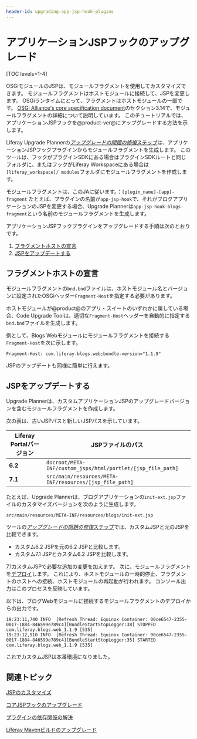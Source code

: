 ```yaml
---
header-id: upgrading-app-jsp-hook-plugins
---
```


# アプリケーションJSPフックのアップグレード

[TOC levels=1-4]

OSGiモジュールのJSPは、モジュールフラグメントを使用してカスタマイズできます。 モジュールフラグメントはホストモジュールに接続して、JSPを変更します。 OSGiランタイムにとって、フラグメントはホストモジュールの一部です。 [OSGi Alliance's core specification document](https://www.osgi.org/developer/downloads/release-6/)のセクション3.14で、モジュールフラグメントの詳細について説明しています。 このチュートリアルでは、アプリケーションJSPフックを@product-ver@にアップグレードする方法を示します。

Liferay Upgrade Plannerの[*アップグレードの問題の修復*ステップ](/docs/7-1/tutorials/-/knowledge_base/t/fixing-upgrade-problems)は、アプリケーションJSPフックプラグインからモジュールフラグメントを生成します。 このツールは、フックがプラグインSDKにある場合はプラグインSDKルートと同じフォルダに、またはフックがLiferay Workspaceにある場合は`[liferay_workspace]/ modules`フォルダにモジュールフラグメントを作成します。

モジュールフラグメントは、このJAに従います。：`[plugin_name]-[app]-fragment` たとえば、プラグインの名前が`app-jsp-hook`で、それがブログアプリケーションのJSPを変更する場合、Upgrade Plannerは`app-jsp-hook-blogs-fragment`という名前のモジュールフラグメントを生成します。

アプリケーションJSPフックプラグインをアップグレードする手順は次のとおりです。

1.  [フラグメントホストの宣言](#declare-the-fragment-host)
2.  [JSPをアップデートする](#update-the-jsp)

## フラグメントホストの宣言

モジュールフラグメントの`bnd.bnd`ファイルは、ホストモジュール名とバージョンに設定されたOSGiヘッダー`Fragment-Host`を指定する必要があります。

ホストモジュールが@product@のアプリ・スイートのいずれかに属している場合、Code Upgrade Toolは、適切な`Fragment-Host`ヘッダーを自動的に指定する`bnd.bnd`ファイルを生成します。

例として、Blogs Webモジュールにモジュールフラグメントを接続する`Fragment-Host`を次に示します。

    Fragment-Host: com.liferay.blogs.web;bundle-version="1.1.9"

JSPのアップデートも同様に簡単に行えます。

## JSPをアップデートする

Upgrade Plannerは、カスタムアプリケーションJSPのアップグレードバージョンを含むモジュールフラグメントを作成します。

次の表は、古いJSPパスと新しいJSPパスを示しています。

| Liferay Portalバージョン | JSPファイルのパス                                                  |
| ------------------- | ----------------------------------------------------------- |
| **6.2**             | `docroot/META-INF/custom_jsps/html/portlet/[jsp_file_path]` |
| **7.1**             | `src/main/resources/META-INF/resources/[jsp_file_path]`     |

たとえば、Upgrade Plannerは、ブログアプリケーションの`init-ext.jsp`ファイルのカスタマイズバージョンを次のように生成します。

    src/main/resources/META-INF/resources/blogs/init-ext.jsp

ツールの[*アップグレードの問題の修復*ステップ](/docs/7-1/tutorials/-/knowledge_base/t/fixing-upgrade-problems)では、カスタムJSPと元のJSPを比較できます。

  - カスタム6.2 JSPを元の6.2 JSPと比較します。
  - カスタム7.1 JSPとカスタム6.2 JSPを比較します。

7.1カスタムJSPで必要な追加の変更を加えます。 次に、モジュールフラグメントを[デプロイ](/docs/7-1/tutorials/-/knowledge_base/t/starting-module-development#building-and-deploying-a-module)します。 これにより、ホストモジュールの一時的停止、フラグメントのホストへの接続、ホストモジュールの再起動が行われます。 コンソール出力はこのプロセスを反映しています。

以下は、ブログWebモジュールに接続するモジュールフラグメントのデプロイからの出力です。

    19:23:11,740 INFO  [Refresh Thread: Equinox Container: 00ce6547-2355-0017-1884-846599e789c4][BundleStartStopLogger:38] STOPPED com.liferay.blogs.web_1.1.9 [535]
    19:23:12,910 INFO  [Refresh Thread: Equinox Container: 00ce6547-2355-0017-1884-846599e789c4][BundleStartStopLogger:35] STARTED com.liferay.blogs.web_1.1.9 [535]

これでカスタムJSPは本番環境になりました。

## 関連トピック

[JSPのカスタマイズ](/docs/7-1/tutorials/-/knowledge_base/t/customizing-jsps)

[コアJSPフックのアップグレード](/docs/7-1/tutorials/-/knowledge_base/t/upgrading-core-jsp-hooks)

[プラグインの依存関係の解決](/docs/7-1/tutorials/-/knowledge_base/t/resolving-a-plugins-dependencies)

[Liferay Mavenビルドのアップグレード](/docs/7-1/tutorials/-/knowledge_base/t/upgrading-the-liferay-maven-build)
